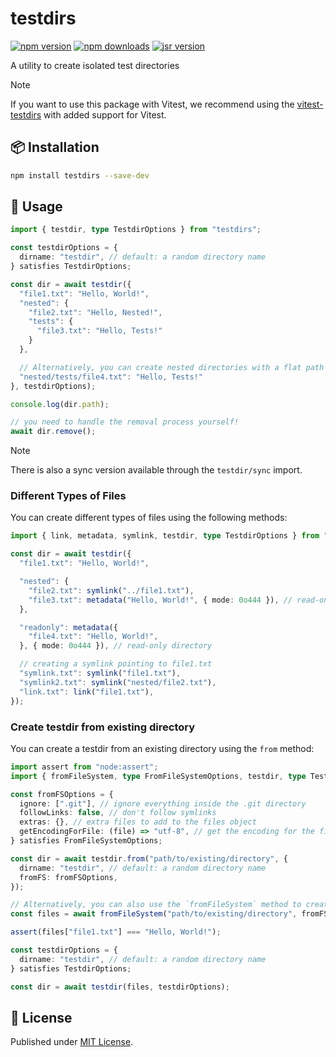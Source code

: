 # testdirs

[![npm version][npm-version-src]][npm-version-href]
[![npm downloads][npm-downloads-src]][npm-downloads-href]
[![jsr version][jsr-version-src]][jsr-version-href]

A utility to create isolated test directories

> [!NOTE]
> If you want to use this package with Vitest, we recommend using the [vitest-testdirs](https://github.com/luxass/vitest-testdirs) with added support for Vitest.

## 📦 Installation

```bash
npm install testdirs --save-dev
```

## 🚀 Usage

```ts
import { testdir, type TestdirOptions } from "testdirs";

const testdirOptions = {
  dirname: "testdir", // default: a random directory name
} satisfies TestdirOptions;

const dir = await testdir({
  "file1.txt": "Hello, World!",
  "nested": {
    "file2.txt": "Hello, Nested!",
    "tests": {
      "file3.txt": "Hello, Tests!"
    }
  },

  // Alternatively, you can create nested directories with a flat path
  "nested/tests/file4.txt": "Hello, Tests!"
}, testdirOptions);

console.log(dir.path);

// you need to handle the removal process yourself!
await dir.remove();
```

> [!NOTE]
> There is also a sync version available through the `testdir/sync` import.

### Different Types of Files

You can create different types of files using the following methods:

```ts
import { link, metadata, symlink, testdir, type TestdirOptions } from "testdirs";

const dir = await testdir({
  "file1.txt": "Hello, World!",

  "nested": {
    "file2.txt": symlink("../file1.txt"),
    "file3.txt": metadata("Hello, World!", { mode: 0o444 }), // read-only file
  },

  "readonly": metadata({
    "file4.txt": "Hello, World!",
  }, { mode: 0o444 }), // read-only directory

  // creating a symlink pointing to file1.txt
  "symlink.txt": symlink("file1.txt"),
  "symlink2.txt": symlink("nested/file2.txt"),
  "link.txt": link("file1.txt"),
});
```

### Create testdir from existing directory

You can create a testdir from an existing directory using the `from` method:

```ts
import assert from "node:assert";
import { fromFileSystem, type FromFileSystemOptions, testdir, type TestdirOptions, type TestdirSyncFromOptions } from "testdirs";

const fromFSOptions = {
  ignore: [".git"], // ignore everything inside the .git directory
  followLinks: false, // don't follow symlinks
  extras: {}, // extra files to add to the files object
  getEncodingForFile: (file) => "utf-8", // get the encoding for the file (default: utf-8)
} satisfies FromFileSystemOptions;

const dir = await testdir.from("path/to/existing/directory", {
  dirname: "testdir", // default: a random directory name
  fromFS: fromFSOptions,
});

// Alternatively, you can also use the `fromFileSystem` method to create the files object from the file system
const files = await fromFileSystem("path/to/existing/directory", fromFSOptions);

assert(files["file1.txt"] === "Hello, World!");

const testdirOptions = {
  dirname: "testdir", // default: a random directory name
} satisfies TestdirOptions;

const dir = await testdir(files, testdirOptions);
```

## 📄 License

Published under [MIT License](./LICENSE).

<!-- Badges -->

[npm-version-src]: https://img.shields.io/npm/v/testdirs?style=flat&colorA=18181B&colorB=4169E1
[npm-version-href]: https://npmjs.com/package/testdirs
[npm-downloads-src]: https://img.shields.io/npm/dm/testdirs?style=flat&colorA=18181B&colorB=4169E1
[npm-downloads-href]: https://npmjs.com/package/testdirs
[jsr-version-src]: https://jsr.io/badges/@luxass/testdirs?style=flat&labelColor=18181B&logoColor=4169E1
[jsr-version-href]: https://jsr.io/@luxass/testdirs
